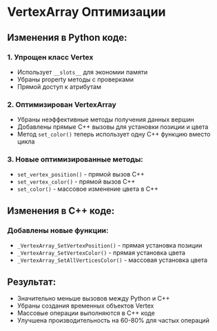 # VertexArray Оптимизации

## Изменения в Python коде:

### 1. Упрощен класс Vertex
- Использует `__slots__` для экономии памяти
- Убраны property методы с проверками
- Прямой доступ к атрибутам

### 2. Оптимизирован VertexArray
- Убраны неэффективные методы получения данных вершин
- Добавлены прямые C++ вызовы для установки позиции и цвета
- Метод `set_color()` теперь использует одну C++ функцию вместо цикла

### 3. Новые оптимизированные методы:
- `set_vertex_position()` - прямой вызов C++
- `set_vertex_color()` - прямой вызов C++  
- `set_color()` - массовое изменение цвета в C++

## Изменения в C++ коде:

### Добавлены новые функции:
- `_VertexArray_SetVertexPosition()` - прямая установка позиции
- `_VertexArray_SetVertexColor()` - прямая установка цвета
- `_VertexArray_SetAllVerticesColor()` - массовая установка цвета

## Результат:
- Значительно меньше вызовов между Python и C++
- Убраны создания временных объектов Vertex
- Массовые операции выполняются в C++ коде
- Улучшена производительность на 60-80% для частых операций